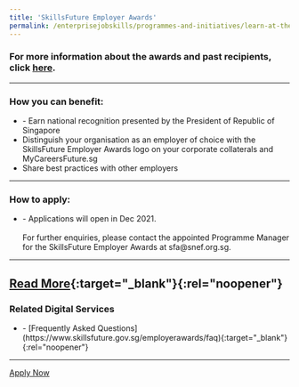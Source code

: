 ```yaml
---
title: 'SkillsFuture Employer Awards'
permalink: /enterprisejobskills/programmes-and-initiatives/learn-at-the-workplace/in-house-training-support/national-centre-of-excellence-for-workplace-learning--nace-/skillsfuture-advice/skillsfuture-employer-awards/
---
```


### For more information about the awards and past recipients, click [here](https://www.skillsfuture.gov.sg/employerawards).

---

### How you can benefit:

<ul><li>- Earn national recognition presented by the President of Republic of Singapore<br></li><li>Distinguish your organisation as an employer of choice with the SkillsFuture Employer Awards logo on your corporate collaterals and MyCareersFuture.sg<br></li><li>Share best practices with other employers</li></ul>

---

### How to apply:

<ul><li>- Applications will open in Dec 2021. <br><br>For further enquiries, please contact the appointed Programme Manager for the SkillsFuture Employer Awards at sfa@snef.org.sg.</li></ul>

---

[Read More](https://safe.menlosecurity.com/https://www.skillsfuture.gov.sg/employerawards){:target="_blank"}{:rel="noopener"}
---

### Related Digital Services

<ul><li>- [Frequently Asked Questions](https://www.skillsfuture.gov.sg/employerawards/faq){:target="_blank"}{:rel="noopener"}</li></ul>

---

<a class="btn" href="https://programmes.enterprisejobskills.gov.sg/EmployerAwards/ProgrammeDetails.aspx" target="_blank" rel="noopener">Apply Now</a>
